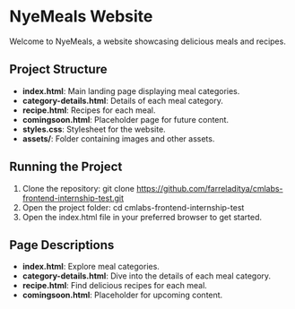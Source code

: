 # NyeMeals Website

Welcome to NyeMeals, a website showcasing delicious meals and recipes.

## Project Structure

- **index.html**: Main landing page displaying meal categories.
- **category-details.html**: Details of each meal category.
- **recipe.html**: Recipes for each meal.
- **comingsoon.html**: Placeholder page for future content.
- **styles.css**: Stylesheet for the website.
- **assets/**: Folder containing images and other assets.

## Running the Project

1. Clone the repository: git clone https://github.com/farreladitya/cmlabs-frontend-internship-test.git
2. Open the project folder: cd cmlabs-frontend-internship-test
3. Open the index.html file in your preferred browser to get started.

## Page Descriptions

- **index.html**: Explore meal categories.
- **category-details.html**: Dive into the details of each meal category.
- **recipe.html**: Find delicious recipes for each meal.
- **comingsoon.html**: Placeholder for upcoming content.
